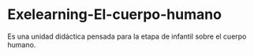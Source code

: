 # Exelearning-El-cuerpo-humano
Es una unidad didáctica pensada para la etapa de infantil sobre el cuerpo humano. 

